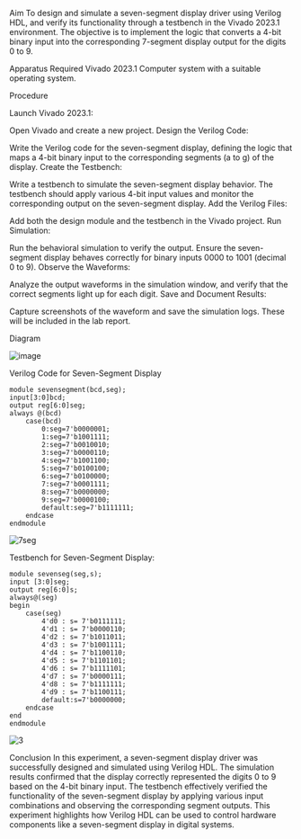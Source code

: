 Aim
To design and simulate a seven-segment display driver using Verilog HDL, and verify its functionality through a testbench in the Vivado 2023.1 environment. The objective is to implement the logic that converts a 4-bit binary input into the corresponding 7-segment display output for the digits 0 to 9.

Apparatus Required
Vivado 2023.1
Computer system with a suitable operating system.

Procedure

Launch Vivado 2023.1:

Open Vivado and create a new project.
Design the Verilog Code:

Write the Verilog code for the seven-segment display, defining the logic that maps a 4-bit binary input to the corresponding segments (a to g) of the display.
Create the Testbench:

Write a testbench to simulate the seven-segment display behavior. The testbench should apply various 4-bit input values and monitor the corresponding output on the seven-segment display.
Add the Verilog Files:

Add both the design module and the testbench in the Vivado project.
Run Simulation:

Run the behavioral simulation to verify the output. Ensure the seven-segment display behaves correctly for binary inputs 0000 to 1001 (decimal 0 to 9).
Observe the Waveforms:

Analyze the output waveforms in the simulation window, and verify that the correct segments light up for each digit.
Save and Document Results:

Capture screenshots of the waveform and save the simulation logs. These will be included in the lab report.

Diagram

![image](https://github.com/user-attachments/assets/d7ecb419-906e-4e3b-9b82-f86ced4f364a)


Verilog Code for Seven-Segment Display

~~~
module sevensegment(bcd,seg);
input[3:0]bcd;
output reg[6:0]seg;
always @(bcd)
    case(bcd)
        0:seg=7'b0000001;
        1:seg=7'b1001111;
        2:seg=7'b0010010;
        3:seg=7'b0000110;
        4:seg=7'b1001100;
        5:seg=7'b0100100;
        6:seg=7'b0100000;
        7:seg=7'b0001111;
        8:seg=7'b0000000;
        9:seg=7'b0000100;
        default:seg=7'b1111111;
    endcase
endmodule
~~~
![7seg](https://github.com/user-attachments/assets/afa66a5c-1012-489f-96c1-20019583661d)


Testbench for Seven-Segment Display:

~~~
module sevenseg(seg,s); 
input [3:0]seg; 
output reg[6:0]s; 
always@(seg) 
begin 
    case(seg) 
        4'd0 : s= 7'b0111111; 
        4'd1 : s= 7'b0000110; 
        4'd2 : s= 7'b1011011; 
        4'd3 : s= 7'b1001111; 
        4'd4 : s= 7'b1100110; 
        4'd5 : s= 7'b1101101; 
        4'd6 : s= 7'b1111101; 
        4'd7 : s= 7'b0000111; 
        4'd8 : s= 7'b1111111; 
        4'd9 : s= 7'b1100111; 
        default:s=7'b0000000; 
    endcase
end
endmodule
~~~
![3](https://github.com/user-attachments/assets/ccf01f7d-3f94-473b-99e1-6700b1ee4af5)


Conclusion
In this experiment, a seven-segment display driver was successfully designed and simulated using Verilog HDL. The simulation results confirmed that the display correctly represented the digits 0 to 9 based on the 4-bit binary input. The testbench effectively verified the functionality of the seven-segment display by applying various input combinations and observing the corresponding segment outputs. This experiment highlights how Verilog HDL can be used to control hardware components like a seven-segment display in digital systems.
